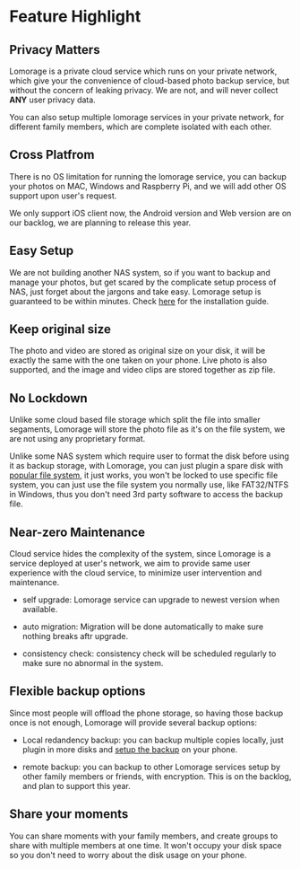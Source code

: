 # Feature Highlight

## Privacy Matters

Lomorage is a private cloud service which runs on your private network, which give your the convenience of cloud-based photo backup service, but without the concern of leaking privacy. We are not, and will never collect **ANY** user privacy data.

You can also setup multiple lomorage services in your private network, for different family members, which are complete isolated with each other.

<!--
You can also use either [DES]() to encrypt your photos, or use any [encrypted file system]() supported by the operating system.-->

## Cross Platfrom

There is no OS limitation for running the lomorage service, you can backup your photos on MAC, Windows and Raspberry Pi, and we will add other OS support upon user's request.

We only support iOS client now, the Android version and Web version are on our backlog, we are planning to release this year.

## Easy Setup

We are not building another NAS system, so if you want to backup and manage your photos, but get scared by the complicate setup process of NAS, just forget about the jargons and take easy. Lomorage setup is guaranteed to be within minutes. Check [here](/installation) for the installation guide.

## Keep original size

The photo and video are stored as original size on your disk, it will be exactly the same with the one taken on your phone. Live photo is also supported, and the image and video clips are stored together as zip file.


## No Lockdown

Unlike some cloud based file storage which split the file into smaller segaments, Lomorage will store the photo file as it's on the file system, we are not using any proprietary format.

Unlike some NAS system which require user to format the disk before using it as backup storage, with Lomorage, you can just plugin a spare disk with [popular file system](/faq/#4-what-file-systems-supported), it just works, you won't be locked to use specific file system, you can just use the file system you normally use, like FAT32/NTFS in Windows, thus you don't need 3rd party software to access the backup file.

## Near-zero Maintenance

Cloud service hides the complexity of the system, since Lomorage is a service deployed at user's network, we aim to provide same user experience with the cloud service, to minimize user intervention and maintenance.

  - self upgrade: Lomorage service can upgrade to newest version when available.

  - auto migration: Migration will be done automatically to make sure nothing breaks aftr upgrade.

  - consistency check: consistency check will be scheduled regularly to make sure no abnormal in the system.

<!--  - expandable storage: we provide several [options](https://www.lomorage.com/expand-stroage) to expand the storage which disk is out-of-space.-->

## Flexible backup options

Since most people will offload the phone storage, so having those backup once is not enough, Lomorage will provide several backup options:

  - Local redandency backup: you can backup multiple copies locally, just plugin in more disks and [setup the backup](/faq/#3-how-to-setup-redandency-backup) on your phone.

  - remote backup: you can backup to other Lomorage services setup by other family members or friends, with encryption. This is on the backlog, and plan to support this year.

<!--  - cloud backup: cloud backup on popular vendors is a good complementary. This is on the backlog, and plan to support this year.-->

## Share your moments

You can share moments with your family members, and create groups to share with multiple members at one time. It won't occupy your disk space so you don't need to worry about the disk usage on your phone.
